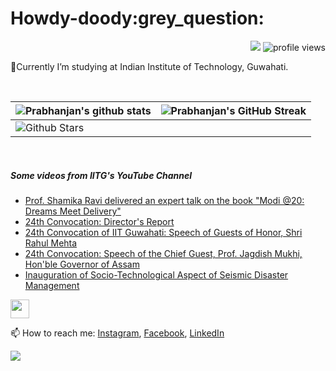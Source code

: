 <h1> Howdy-doody:grey_question:  </h1>
<p align='center'>
</p>
<p align="right">
  <img src="https://img.shields.io/github/forks/prabhanjan-jadhav/prabhanjan-jadhav?style=social"></img>
  <img src="https://gpvc.arturio.dev/prabhanjan-jadhav" alt="profile views">
</p>


🏫Currently I’m studying at Indian Institute of Technology, Guwahati. 


<br>

| ![Prabhanjan's github stats](https://github-readme-stats.vercel.app/api?username=prabhanjan-jadhav&show_icons=true&theme=tokyonight) | ![Prabhanjan's GitHub Streak](https://github-readme-streak-stats.herokuapp.com/?user=prabhanjan-jadhav&theme=tokyonight) |
| --- | --- |
| ![Github Stars](https://github-readme-stats.vercel.app/api?username=prabhanjan-jadhav&show_icons=true&locale=en&count_private=true&hide_rank=true&custom_title=My%20GitHub%20Stats&disable_animations=true&theme=tokyonight)

<br>


##### Some videos from IITG's YouTube Channel
<!-- YOUTUBE-VIDEOS-LIST:START -->
- [Prof. Shamika Ravi delivered an expert talk on the book &quot;Modi @20: Dreams Meet Delivery&quot;](https://www.youtube.com/watch?v=G5dO7CDa-Vw)
- [24th Convocation: Director&#39;s Report](https://www.youtube.com/watch?v=axszGKhdJPs)
- [24th Convocation of IIT Guwahati: Speech of Guests of Honor, Shri Rahul Mehta](https://www.youtube.com/watch?v=HKFr06hFLB0)
- [24th Convocation: Speech of the Chief Guest, Prof. Jagdish Mukhi, Hon&#39;ble Governor of Assam](https://www.youtube.com/watch?v=MO8oAgEC7iU)
- [Inauguration of Socio-Technological Aspect of Seismic Disaster Management](https://www.youtube.com/watch?v=ADZRdYEW9vw)
<!-- YOUTUBE-VIDEOS-LIST:END -->
<p align="left">
<img src = "https://raw.githubusercontent.com/MartinHeinz/MartinHeinz/master/wave.gif" width = 30px>
</p>

📫 How to reach me: [Instagram](https://www.instagram.com/prabhanjanjadhav273/), [Facebook](https://www.facebook.com/profile.php?id=100075065617822), [LinkedIn](https://www.linkedin.com/in/prabhanjan-jadhav-18a176224/)

<p align="left">
  <img src="https://capsule-render.vercel.app/api?type=waving&color=gradient&height=60&section=footer&width=100"/>
</p>
<!--
**prabhanjan-jadhav/prabhanjan-jadhav** is a ✨ _special_ ✨ repository because its `README.md` (this file) appears on your GitHub profile.
